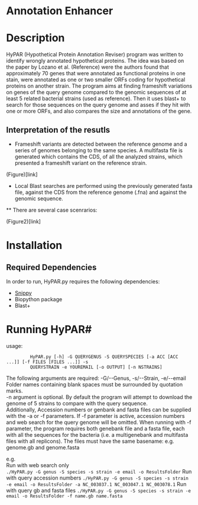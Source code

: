 Annotation Enhancer
====================
# Description
HyPAR (Hypothetical Protein Annotation Reviser) program was written to identify wrongly annotated hypothetical proteins.
The idea was based on the paper by Lozano et al. (Reference) were the authors found that approximately 70 genes that were annotated as functional proteins in one stain, were annotated as one or two smaller ORFs coding for hypothetical proteins on another strain. 
The program aims at finding frameshift variations on genes of the query genome compared to the genomic sequences of at least 5 related bacterial strains (used as reference). Then it uses blast+ to search for those sequences on the query genome and asses if they hit with one or more ORFs, and also compares the size and annotations of the gene.

## Interpretation of the resutls
* Frameshift variants are detected between the reference genome and a series of genomes belonging to the same species. A multifasta file is generated which contains the CDS, of all the analyzed strains, which presented a frameshift variant on the reference strain.

(Figure)[link]

* Local Blast searches are performed using the previously generated fasta file, against the CDS from the reference genome (.fna) and against the genomic sequence.

** There are several case scenrarios:

(Figure2)[link]


# Installation

## Required Dependencies
In order to run, HyPAR.py requires the following dependencies:  
* [Snippy](https://github.com/tseemann/snippy)
* Biopython package
* Blast+

# Running HyPAR#
usage: 
```
         HyPAR.py [-h] -G QUERYGENUS -S QUERYSPECIES [-a ACC [ACC ...]] [-f FILES [FILES ...]] -s
         QUERYSTRAIN -e YOUREMAIL [-o OUTPUT] [-n NSTRAINS]
```

The following arguments are required: -G/--Genus, -s/--Strain, -e/--email  
Folder names containing blank spaces must be surrounded by quotation marks.  
-n  argument is optional. By default the program will attempt to download the genome of 5 strains to compare with the query sequence.  
Additionally, Accession numbers or genbank and fasta files can be supplied with the -a or -f parameters. If -f parameter is active, accession numbers and web search for the query genome will be omitted.
When running with -f parameter, the program requires both genebank file and a fasta file, each with all the sequences for the bacteria (i.e. a multigenebank and multifasta files with all replicons). The files must have the same basename: e.g. genome.gb and genome.fasta

e.g.  
Run with web search only  
`./HyPAR.py -G genus -S species -s strain -e email -o ResultsFolder`
Run with query accession numbers
`./HyPAR.py -G genus -S species -s strain -e email -o ResultsFolder -a NC_003037.1 NC_003047.1 NC_003078.1`
Run with query gb and fasta files
`./HyPAR.py -G genus -S species -s strain -e email -o ResultsFolder -f name.gb name.fasta`
